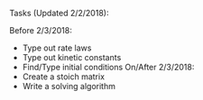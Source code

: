 Tasks (Updated 2/2/2018):

Before 2/3/2018:
- Type out rate laws
- Type out kinetic constants
- Find/Type initial conditions
On/After 2/3/2018:
- Create a stoich matrix
- Write a solving algorithm

